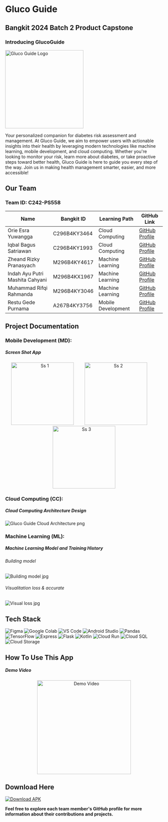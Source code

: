 # Gluco Guide
## Bangkit 2024 Batch 2 Product Capstone
### Introducing GlucoGuide

<img src="https://github.com/reiirei/Gluco-Guide/blob/main/github_assets/gluco_guide_logo.png" 
     alt="Gluco Guide Logo" 
     style="width: 250px; height: 250px;">

Your personalized companion for diabetes risk assessment and management. At Gluco Guide, we aim to empower users with actionable insights into their health by leveraging modern technologies like machine learning, mobile development, and cloud computing. Whether you're looking to monitor your risk, learn more about diabetes, or take proactive steps toward better health, Gluco Guide is here to guide you every step of the way. Join us in making health management smarter, easier, and more accessible!

## Our Team

### Team ID: C242-PS558

| Name                     | Bangkit ID    | Learning Path       | GitHub Link                               |
|--------------------------|---------------|---------------------|-------------------------------------------|
| Orie Esra Yuwangga       | C296B4KY3464  | Cloud Computing     | [GitHub Profile](https://github.com/reiirei)  |
| Iqbal Bagus Satriawan    | C296B4KY1993  | Cloud Computing     | [GitHub Profile](https://github.com/IqbalBagus-s)  |
| Zheand Rizky Pranasyach  | M296B4KY4617  | Machine Learning    | [GitHub Profile](https://github.com/zheandrizky)|
| Indah Ayu Putri Mashita Cahyani    | M296B4KX1967   | Machine Learning     | [GitHub Profile](https://github.com/woodyuser)   |
| Muhammad Rifqi Rahmanda  | M296B4KY3046  | Machine Learning    | [GitHub Profile](https://github.com/Bebennich)|
| Restu Gede Purnama       | A267B4KY3756  | Mobile Development  | [GitHub Profile](https://github.com/erstuu)|

## Project Documentation

### Mobile Development (MD):

##### Screen Shot App

<div align="center">
  <img src="./github_assets/home.png" alt="Ss 1" width="200">
  &nbsp;&nbsp;&nbsp;
  &nbsp;&nbsp;&nbsp;
  <img src="./github_assets/histories.png" alt="Ss 2" width="200"/>
  &nbsp;&nbsp;&nbsp;
  &nbsp;&nbsp;&nbsp;
  <img src="./github_assets/profile.png" alt="Ss 3" width="200"/>
</div>

### Cloud Computing (CC):

##### Cloud Computing Architecture Design
![Gluco Guide Cloud Architecture png](https://github.com/reiirei/Gluco-Guide/blob/main/github_assets/cloud_computing_architecture.png)

### Machine Learning (ML):

##### Machine Learning Model and Training History
###### Building model
![Building model jpg](https://github.com/reiirei/Gluco-Guide/blob/main/github_assets/building_model.jpg)

###### Visualitation loss & accurate
![Visual loss jpg](https://github.com/reiirei/Gluco-Guide/blob/main/github_assets/visualisasi_loss_%26_accurate.jpg)

## Tech Stack

![Figma](https://img.shields.io/badge/Figma-%23F24E1E.svg?style=for-the-badge&logo=figma&logoColor=white)
![Google Colab](https://img.shields.io/badge/Google%20Colab-F9AB00.svg?style=for-the-badge&logo=google-colab&logoColor=white)
![VS Code](https://img.shields.io/badge/VS%20Code-0078D4.svg?style=for-the-badge&logo=visual-studio-code&logoColor=white)
![Android Studio](https://img.shields.io/badge/Android%20Studio-3DDC84.svg?style=for-the-badge&logo=android-studio&logoColor=white)
![Pandas](https://img.shields.io/badge/Pandas-150458.svg?style=for-the-badge&logo=pandas&logoColor=white)
![TensorFlow](https://img.shields.io/badge/TensorFlow-FF6F00.svg?style=for-the-badge&logo=tensorflow&logoColor=white)
![Express](https://img.shields.io/badge/Express-000000.svg?style=for-the-badge&logo=express&logoColor=white)
![Flask](https://img.shields.io/badge/Flask-000000.svg?style=for-the-badge&logo=flask&logoColor=white)
![Kotlin](https://img.shields.io/badge/Kotlin-0095D5.svg?style=for-the-badge&logo=kotlin&logoColor=white)
![Cloud Run](https://img.shields.io/badge/Cloud%20Run-4285F4.svg?style=for-the-badge&logo=google-cloud&logoColor=white)
![Cloud SQL](https://img.shields.io/badge/Cloud%20SQL-4285F4.svg?style=for-the-badge&logo=google-cloud&logoColor=white)
![Cloud Storage](https://img.shields.io/badge/Cloud%20Storage-4285F4.svg?style=for-the-badge&logo=google-cloud&logoColor=white)

## How To Use This App

##### Demo Video

<div align="center">
  <img src="./github_assets/demo_video_gluco_guide.gif" alt="Demo Video" width="300">
</div>

## Download Here

[![Download APK](https://img.shields.io/badge/Download-APK-blue?style=flat-square)](https://drive.google.com/uc?export=download&id=1ihf10g495tx3_ba-LV7agn7LbeqAT2Bd)

**Feel free to explore each team member's GitHub profile for more information about their contributions and projects.**
